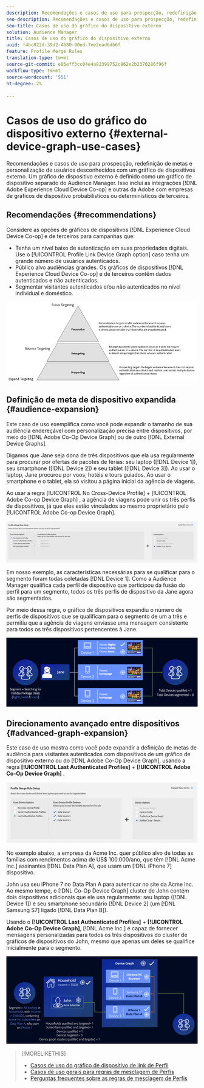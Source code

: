 ```yaml
---
description: Recomendações e casos de uso para prospecção, redefinição de metas e personalização de usuários desconhecidos com um gráfico de dispositivos externo. Um gráfico de dispositivo externo é definido como um gráfico de dispositivo separado do Audience Manager. Isso inclui o Adobe Experience Cloud Device Co-op e outras integrações que a Adobe tem com empresas de gráficos de dispositivo probabilísticos ou determinísticos de terceiros.
seo-description: Recomendações e casos de uso para prospecção, redefinição de metas e personalização de usuários desconhecidos com um gráfico de dispositivos externo. Um gráfico de dispositivo externo é definido como um gráfico de dispositivo separado do Audience Manager. Isso inclui o Adobe Experience Cloud Device Co-op e outras integrações que a Adobe tem com empresas de gráficos de dispositivo probabilísticos ou determinísticos de terceiros.
seo-title: Casos de uso do gráfico do dispositivo externo
solution: Audience Manager
title: Casos de uso do gráfico do dispositivo externo
uuid: f4bc822d-39d2-4680-90ed-7ee2ead6db6f
feature: Profile Merge Rules
translation-type: tm+mt
source-git-commit: e05eff3cc04e4a82399752c862e2b2370286f96f
workflow-type: tm+mt
source-wordcount: '551'
ht-degree: 2%

---
```



# Casos de uso do gráfico do dispositivo externo {#external-device-graph-use-cases}

Recomendações e casos de uso para prospecção, redefinição de metas e personalização de usuários desconhecidos com um gráfico de dispositivos externo. Um gráfico de dispositivo externo é definido como um gráfico de dispositivo separado do Audience Manager. Isso inclui as integrações [!DNL Adobe Experience Cloud Device Co-op] e outras da Adobe com empresas de gráficos de dispositivo probabilísticos ou determinísticos de terceiros.

## Recomendações {#recommendations}

Considere as opções de gráficos de dispositivos [!DNL Experience Cloud Device Co-op] e de terceiros para campanhas que:

* Tenha um nível baixo de autenticação em suas propriedades digitais. Use o [!UICONTROL Profile Link Device Graph option] caso tenha um grande número de usuários autenticados.
* Público alvo audiências grandes. Os gráficos de dispositivos [!DNL Experience Cloud Device Co-op] e de terceiros contêm dados autenticados e não autenticados.
* Segmentar visitantes autenticados e/ou não autenticados no nível individual e doméstico.

![](assets/merge-rule-triangle1.png)
<!-- 
## Prospecting/Branding Use Case {#prospecting-branding-use-cases}

A branding campaign is designed to reach as many people as possible. It places few limits on segment qualification. But, these campaigns can waste budget and impressions by constantly targeting people who see your content multiple times and don't convert. A [!UICONTROL Profile Merge] rule that uses the [!DNL Device Co-op] or third-party option can help you create an efficient branding campaign. For example, you can add these unknown users to a "not in-market" segment after seeing them across multiple devices for your set frequency cap.

<table id="table_00F6EED172574E80A38CADA8A92A23B1"> 
 <thead> 
  <tr> 
   <th colname="col1" class="entry"> Use Case </th> 
   <th colname="col2" class="entry"> Description </th> 
  </tr> 
 </thead>
 <tbody> 
  <tr> 
   <td colname="col1"> <p> <b>Conditions</b> </p> </td> 
   <td colname="col2">This use case assumes these conditions: <p> 
     <ul id="ul_F5CA7EE525774F7EBA5FBB5F94E4EDC8"> 
      <li id="li_81AE304924724146A24FAB5B6533AD8E">You want to deliver a maximum of 10 impressions to an anonymous user for a specific ad campaign. </li> 
      <li id="li_E371F989735245B0B82433DE240D56D0">A user has 4 devices and may or may not have authenticated on your site. </li> 
      <li id="li_9231ABE15CA249E6B79D8BF0E511FD33">An anonymous user sees the ad a total of 10 times while browsing in an unauthenticated state on their current device and 3 devices linked to the current device by an external device graph. </li> 
      <li id="li_8C276C07019C49EFA3A0D0D54CF73C31">You have defined an <span class="keyword"> Audience Manager</span> segment to qualify anonymous users after they have seen 10 impressions. </li> 
     </ul> </p> </td> 
  </tr> 
  <tr> 
   <td colname="col1"> <p> <b>Results</b> </p> </td> 
   <td colname="col2"> <p>Given these conditions, <span class="keyword"> Audience Manager</span>: </p> <p> 
     <ul id="ul_8E988B1005324526BC6DC6637BBACCFB"> 
      <li id="li_C9DD546754914BACB8F4C92C7D4ED70E">Merges the anonymous, unauthenticated activity collected from the current device and the 3 devices linked by the external device graph (the ad impressions from each device). </li> 
      <li id="li_FB55CB9116074525BA30FF062D1136AE">Evaluates the unauthenticated user for segment qualification based on a combination of anonymous activity across all 3 devices linked by the external device graph and the current device. </li> 
      <li id="li_B28EB32F718145A7ABBDAC0AF75E2AFC">Sends the segment to any real-time destination for use as a suppression segment on the current device and all 3 devices linked by the external device graph. </li> 
     </ul> </p> </td> 
  </tr> 
 </tbody> 
</table>

## Retargeting or Site Personalization Use Case {#retargeting-use-case}

These strategies are designed to bring an unauthenticated or unknown user back to your site or personalize their browsing experience while they're on-site.

<table id="table_0EE2052AA3E744B3B76036FC06B5A453"> 
 <thead> 
  <tr> 
   <th colname="col1" class="entry"> Use Case </th> 
   <th colname="col2" class="entry"> Description </th> 
  </tr> 
 </thead>
 <tbody> 
  <tr> 
   <td colname="col1"> <p> <b>Conditions</b> </p> </td> 
   <td colname="col2">This use case assumes these conditions: <p> 
     <ul id="ul_FD0B869B4AF3453FAEC9BA3A45ABF039"> 
      <li id="li_8E30BAED42E94AB3B81FCB1C7464E5FC">You want to deliver a personalized on-site and/or off-site experience to an anonymous user based on their activity on your site while in an unauthenticated state. </li> 
      <li id="li_3DBE53BA94324F1BA1C52A37AD4E426C">A user has multiple devices and may or may not have authenticated to your site. </li> 
      <li id="li_F867AFBDC1A54CD6A68AB0EC196E27C9">A user views multiple pages on your site while browsing in an unauthenticated state on their current device and 3 other devices linked by an external device graph. </li> 
      <li id="li_7E35D77949CE4E69BD51655AA4C40BEE">You have defined an <span class="keyword"> Audience Manager</span> segment to qualify users after they have viewed multiple pages on your site while browsing in an unauthenticated state.</li>
     </ul> </p> </td> 
  </tr> 
  <tr> 
   <td colname="col1"> <p> <b>Results</b> </p> </td> 
   <td colname="col2"> <p>Given these conditions, <span class="wintitle"> Audience Manager</span>: </p> <p> 
     <ul id="ul_301339426B0643B295DC5B17E1939CFB"> 
      <li id="li_7E8BC3B179804F4A929497DE81E76911">Merges the anonymous, unauthenticated activity collected from the current devices and the 3 devices linked by the external device graph (the multiple page views from each device). </li> 
      <li id="li_803EFD58AA124A5BBC8279C4DC695544">Evaluates the unauthenticated user for segment qualification based on a combination of anonymous activity across all 3 devices linked by the external device graph and the current device. </li> 
      <li id="li_98D749268CC5456CBC9CF3BF5EB91BA8">Sends the segment to any real-time destination to deliver a personalized on-site and/or off-site experience across the current device and all 3 devices linked by the external device graph. </li>
     </ul> </p> </td>
  </tr>
 </tbody>
</table> -->

## Definição de meta de dispositivo expandida {#audience-expansion}

Este caso de uso exemplifica como você pode expandir o tamanho de sua audiência endereçável com personalização precisa entre dispositivos, por meio do [!DNL Adobe Co-Op Device Graph] ou de outro [!DNL External Device Graphs].

Digamos que Jane seja dona de três dispositivos que ela usa regularmente para procurar por ofertas de pacotes de férias: seu laptop ([!DNL Device 1]), seu smartphone ([!DNL Device 2]) e seu tablet ([!DNL Device 3]). Ao usar o laptop, Jane procurou por voos, hotéis e tours guiados. Ao usar o smartphone e o tablet, ela só visitou a página inicial da agência de viagens.

Ao usar a regra [!UICONTROL No Cross-Device Profile] + [!UICONTROL Adobe Co-op Device Graph] , a agência de viagens pode unir os três perfis de dispositivos, já que eles estão vinculados ao mesmo proprietário pelo [!UICONTROL Adobe Co-op Device Graph].

![regra de expansão da audiência](assets/audience-expansion-rule.png)

Em nosso exemplo, as características necessárias para se qualificar para o segmento foram todas coletadas [!DNL Device 1]. Como a Audience Manager qualifica cada perfil de dispositivo que participou da fusão do perfil para um segmento, todos os três perfis de dispositivo da Jane agora são segmentados.

Por meio dessa regra, o gráfico de dispositivos expandiu o número de perfis de dispositivos que se qualificam para o segmento de um a três e permitiu que a agência de viagens enviasse uma mensagem consistente para todos os três dispositivos pertencentes à Jane.

![expansão da audiência](assets/audience-expansion.png)

## Direcionamento avançado entre dispositivos {#advanced-graph-expansion}

Este caso de uso mostra como você pode expandir a definição de metas de audiência para visitantes autenticados com dispositivos de um gráfico de dispositivo externo ou do [!DNL Adobe Co-Op Device Graph], usando a regra **[!UICONTROL Last Authenticated Profiles]** + **[!UICONTROL Adobe Co-Op Device Graph]** .

![último dispositivo-gráfico](assets/last-device-coop.png)

No exemplo abaixo, a empresa da Acme Inc. quer público alvo de todas as famílias com rendimentos acima de US$ 100.000/ano, que têm [!DNL Acme Inc.] assinantes [!DNL Data Plan A], que usam um [!DNL iPhone 7] dispositivo.

John usa seu iPhone 7 no Data Plan A para autenticar no site da Acme Inc. Ao mesmo tempo, o [!DNL Co-Op Device Graph] cluster de John contém dois dispositivos adicionais que ele usa regularmente: seu laptop ([!DNL Device 1]) e seu smartphone secundário [!DNL Device 2] (um [!DNL Samsung S7] ligado [!DNL Data Plan B]).

Usando o **[!UICONTROL Last Authenticated Profiles]** + **[!UICONTROL Adobe Co-Op Device Graph]**, [!DNL Acme Inc.] é capaz de fornecer mensagens personalizadas para todos os três dispositivos do cluster de gráficos de dispositivos do John, mesmo que apenas um deles se qualifice inicialmente para o segmento.

![expansão avançada de gráficos](assets/advanced-device-graph-expansion.png)

>[!MORELIKETHIS]
>
>* [Casos de uso do gráfico de dispositivo de link de Perfil](profile-link-use-case.md)
>* [Casos de uso gerais para regras de mesclagem de Perfis](merge-rule-targeting-options.md)
>* [Perguntas frequentes sobre as regras de mesclagem de Perfis](../../faq/faq-profile-merge.md)

